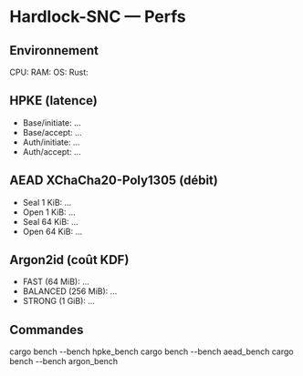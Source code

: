 # Hardlock-SNC — Perfs

## Environnement
CPU:
RAM:
OS:
Rust:

## HPKE (latence)
- Base/initiate: …
- Base/accept: …
- Auth/initiate: …
- Auth/accept: …

## AEAD XChaCha20-Poly1305 (débit)
- Seal 1 KiB: …
- Open 1 KiB: …
- Seal 64 KiB: …
- Open 64 KiB: …

## Argon2id (coût KDF)
- FAST (64 MiB): …
- BALANCED (256 MiB): …
- STRONG (1 GiB): …

## Commandes
cargo bench --bench hpke_bench
cargo bench --bench aead_bench
cargo bench --bench argon_bench
